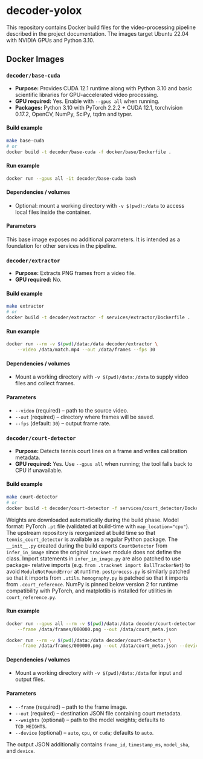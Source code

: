 # decoder-yolox

This repository contains Docker build files for the video-processing pipeline described in the project documentation. The images target Ubuntu 22.04 with NVIDIA GPUs and Python 3.10.

## Docker Images

### `decoder/base-cuda`
- **Purpose:** Provides CUDA 12.1 runtime along with Python 3.10 and basic scientific libraries for GPU-accelerated video processing.
- **GPU required:** Yes. Enable with `--gpus all` when running.
- **Packages:** Python 3.10 with PyTorch 2.2.2 + CUDA 12.1, torchvision 0.17.2, OpenCV, NumPy, SciPy, tqdm and typer.

#### Build example
```bash
make base-cuda
# or
docker build -t decoder/base-cuda -f docker/base/Dockerfile .
```

#### Run example
```bash
docker run --gpus all -it decoder/base-cuda bash
```

#### Dependencies / volumes
- Optional: mount a working directory with `-v $(pwd):/data` to access local files inside the container.

#### Parameters
This base image exposes no additional parameters. It is intended as a foundation for other services in the pipeline.

### `decoder/extractor`
- **Purpose:** Extracts PNG frames from a video file.
- **GPU required:** No.

#### Build example
```bash
make extractor
# or
docker build -t decoder/extractor -f services/extractor/Dockerfile .
```

#### Run example
```bash
docker run --rm -v $(pwd)/data:/data decoder/extractor \
    --video /data/match.mp4 --out /data/frames --fps 30
```

#### Dependencies / volumes
- Mount a working directory with `-v $(pwd)/data:/data` to supply video
  files and collect frames.

#### Parameters
- `--video` (required) – path to the source video.
- `--out` (required) – directory where frames will be saved.
- `--fps` (default: `30`) – output frame rate.

### `decoder/court-detector`
- **Purpose:** Detects tennis court lines on a frame and writes calibration metadata.
- **GPU required:** Yes. Use `--gpus all` when running; the tool falls back to CPU if unavailable.

#### Build example
```bash
make court-detector
# or
docker build -t decoder/court-detector -f services/court_detector/Dockerfile .
```

Weights are downloaded automatically during the build phase.
Model format: PyTorch `.pt` file (validated at build-time with `map_location="cpu"`).
The upstream repository is reorganized at build time so that
`tennis_court_detector` is available as a regular Python package. The
`__init__.py` created during the build exports `CourtDetector` from
`infer_in_image` since the original `tracknet` module does not define
the class.
Import statements in `infer_in_image.py` are also patched to use package-
relative imports (e.g. `from .tracknet import BallTrackerNet`) to avoid
`ModuleNotFoundError` at runtime.
`postprocess.py` is similarly patched so that it imports from `.utils`.
`homography.py` is patched so that it imports from `.court_reference`.
NumPy is pinned below version 2 for runtime compatibility with PyTorch, and
matplotlib is installed for utilities in `court_reference.py`.

#### Run example
```bash
docker run --gpus all --rm -v $(pwd)/data:/data decoder/court-detector \
    --frame /data/frames/000000.png --out /data/court_meta.json
```
```bash
docker run --rm -v $(pwd)/data:/data decoder/court-detector \
    --frame /data/frames/000000.png --out /data/court_meta.json --device cpu
```

#### Dependencies / volumes
- Mount a working directory with `-v $(pwd)/data:/data` for input and output files.

#### Parameters
- `--frame` (required) – path to the frame image.
- `--out` (required) – destination JSON file containing court metadata.
- `--weights` (optional) – path to the model weights; defaults to `TCD_WEIGHTS`.
- `--device` (optional) – `auto`, `cpu`, or `cuda`; defaults to `auto`.

The output JSON additionally contains `frame_id`, `timestamp_ms`, `model_sha`, and `device`.
